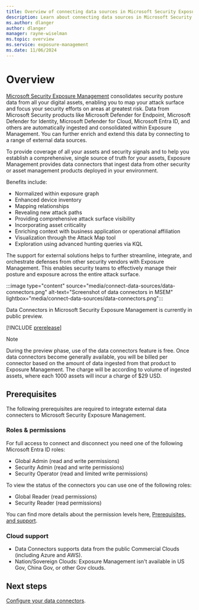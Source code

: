 ```yaml
---
title: Overview of connecting data sources in Microsoft Security Exposure Management
description: Learn about connecting data sources in Microsoft Security Exposure Management.
ms.author: dlanger
author: dlanger
manager: rayne-wiselman
ms.topic: overview
ms.service: exposure-management
ms.date: 11/06/2024
---
```


# Overview

[Microsoft Security Exposure Management](microsoft-security-exposure-management.md) consolidates security posture data from all your digital assets, enabling you to map your attack surface and focus your security efforts on areas at greatest risk. Data from Microsoft Security products like Microsoft Defender for Endpoint, Microsoft Defender for Identity, Microsoft Defender for Cloud, Microsoft Entra ID, and others are automatically ingested and consolidated within Exposure Management. You can further enrich and extend this data by connecting to a range of external data sources.

To provide coverage of all your assets and security signals and to help you establish a comprehensive, single source of truth for your assets, Exposure Management provides data connectors that ingest data from other security or asset management products deployed in your environment.

Benefits include:

- Normalized within exposure graph
- Enhanced device inventory
- Mapping relationships
- Revealing new attack paths
- Providing comprehensive attack surface visibility
- Incorporating asset criticality
- Enriching context with business application or operational affiliation
- Visualization through the Attack Map tool
- Exploration using advanced hunting queries via KQL

The support for external solutions helps to further streamline, integrate, and orchestrate defenses from other security vendors with Exposure Management. This enables security teams to effectively manage their posture and exposure across the entire attack surface.

:::image type="content" source="media/connect-data-sources/data-connectors.png" alt-text="Screenshot of data connectors in MSEM" lightbox="media/connect-data-sources/data-connectors.png":::

Data Connectors in Microsoft Security Exposure Management is currently in public preview.

[!INCLUDE [prerelease](../includes//prerelease.md)]

> [!NOTE]
> During the preview phase, use of the data connectors feature is free. Once data connectors become generally available, you will be billed per connector based on the amount of data ingested from that product to Exposure Management. The charge will be according to volume of ingested assets, where each 1000 assets will incur a charge of $29 USD.

## Prerequisites

The following prerequisites are required to integrate external data connecters to Microsoft Security Exposure Management.

### Roles & permissions

For full access to connect and disconnect you need one of the following Microsoft Entra ID roles:

- Global Admin (read and write permissions)
- Security Admin (read and write permissions)
- Security Operator (read and limited write permissions)

To view the status of the connectors you can use one of the following roles:

- Global Reader (read permissions)
- Security Reader (read permissions)

You can find more details about the permission levels here, [Prerequisites, and support](prerequisites.md).

### Cloud support

- Data Connectors supports data from the public Commercial Clouds (including Azure and AWS).
- Nation/Sovereign Clouds: Exposure Management isn't available in US Gov, China Gov, or other Gov clouds.

## Next steps

[Configure your data connectors](configure-data-connectors.md).
